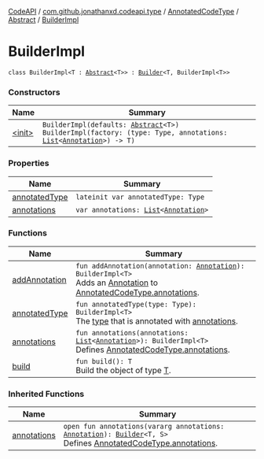 [CodeAPI](../../../../index.md) / [com.github.jonathanxd.codeapi.type](../../../index.md) / [AnnotatedCodeType](../../index.md) / [Abstract](../index.md) / [BuilderImpl](.)

# BuilderImpl

`class BuilderImpl<T : `[`Abstract`](../index.md)`<T>> : `[`Builder`](../../-builder/index.md)`<T, BuilderImpl<T>>`

### Constructors

| Name | Summary |
|---|---|
| [&lt;init&gt;](-init-.md) | `BuilderImpl(defaults: `[`Abstract`](../index.md)`<T>)`<br>`BuilderImpl(factory: (type: Type, annotations: `[`List`](https://kotlinlang.org/api/latest/jvm/stdlib/kotlin.collections/-list/index.html)`<`[`Annotation`](../../../../com.github.jonathanxd.codeapi.base/-annotation/index.md)`>) -> T)` |

### Properties

| Name | Summary |
|---|---|
| [annotatedType](annotated-type.md) | `lateinit var annotatedType: Type` |
| [annotations](annotations.md) | `var annotations: `[`List`](https://kotlinlang.org/api/latest/jvm/stdlib/kotlin.collections/-list/index.html)`<`[`Annotation`](../../../../com.github.jonathanxd.codeapi.base/-annotation/index.md)`>` |

### Functions

| Name | Summary |
|---|---|
| [addAnnotation](add-annotation.md) | `fun addAnnotation(annotation: `[`Annotation`](../../../../com.github.jonathanxd.codeapi.base/-annotation/index.md)`): BuilderImpl<T>`<br>Adds an [Annotation](../../../../com.github.jonathanxd.codeapi.base/-annotation/index.md) to [AnnotatedCodeType.annotations](../../annotations.md). |
| [annotatedType](annotated-type.md) | `fun annotatedType(type: Type): BuilderImpl<T>`<br>The [type](annotated-type.md#com.github.jonathanxd.codeapi.type.AnnotatedCodeType.Abstract.BuilderImpl$annotatedType(java.lang.reflect.Type)/type) that is annotated with [annotations](annotations.md). |
| [annotations](annotations.md) | `fun annotations(annotations: `[`List`](https://kotlinlang.org/api/latest/jvm/stdlib/kotlin.collections/-list/index.html)`<`[`Annotation`](../../../../com.github.jonathanxd.codeapi.base/-annotation/index.md)`>): BuilderImpl<T>`<br>Defines [AnnotatedCodeType.annotations](../../annotations.md). |
| [build](build.md) | `fun build(): T`<br>Build the object of type [T](#). |

### Inherited Functions

| Name | Summary |
|---|---|
| [annotations](../../-builder/annotations.md) | `open fun annotations(vararg annotations: `[`Annotation`](../../../../com.github.jonathanxd.codeapi.base/-annotation/index.md)`): `[`Builder`](../../-builder/index.md)`<T, S>`<br>Defines [AnnotatedCodeType.annotations](../../annotations.md). |
